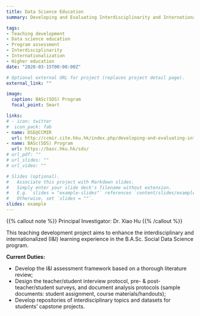 ```yaml
---
title: Data Science Education
summary: Developing and Evaluating Interdisciplinarity and Internationalization in the Curriculum of Bachelor of Arts and Sciences in Social Data Science.

tags:
- Teaching development
- Data science education
- Program assessment
- Interdisciplinarity
- Internationalization
- Higher education
date: "2020-03-15T00:00:00Z"

# Optional external URL for project (replaces project detail page).
external_link: ""

image:
  caption: BASc(SDS) Program
  focal_point: Smart

links:
# - icon: twitter
#  icon_pack: fab
- name: DSE@CCMIR
  url: http://ccmir.cite.hku.hk/index.php/developing-and-evaluating-interdisciplinarity-and-internationalization-in-data-science-education/
- name: BASc(SDS) Program
  url: https://basc.hku.hk/sds/
# url_pdf: ""
# url_slides: ""
# url_video: ""

# Slides (optional).
#   Associate this project with Markdown slides.
#   Simply enter your slide deck's filename without extension.
#   E.g. `slides = "example-slides"` references `content/slides/example-slides.md`.
#   Otherwise, set `slides = ""`.
slides: example
---
```


{{% callout note %}}
Principal Investigator: Dr. Xiao Hu
{{% /callout %}}

This teaching development project aims to enhance the interdisciplinary and internationalized (I&I) learning experience in the B.A.Sc. Social Data Science program.


**Current Duties:**
- Develop the I&I assessment framework based on a thorough literature review;
- Design the teacher/student interview protocol, pre- & post- teacher/student surveys, and document analysis protocols (sample documents: student assignment, course materials/handouts);
- Develop repositories of interdisciplinary topics and datasets for students’ capstone projects.
